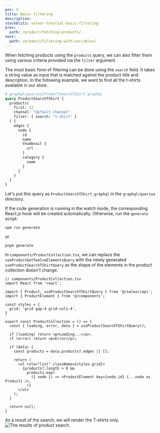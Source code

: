 ```yaml
---
pos: 3
title: Basic filtering
description:
stackblitz: saleor-tutorial-basic-filtering
prev:
  path: /product/fetching-products/
next:
  path: /product/filtering-with-variables/
---
```


When fetching products using the `products` query, we can also filter them using various criteria provided via the `filter` argument.

The most basic form of filtering can be done using the `search` field. It takes a string value as input that is matched against the product title and description. In the following example, we want to find all the t-shirts available in our store.

```graphql
# graphql/queries/ProductSearchTShirt.graphql
query ProductSearchTShirt {
  products(
    first: 12
    channel: "default-channel"
    filter: { search: "t-shirt" }
  ) {
    edges {
      node {
        id
        name
        thumbnail {
          url
        }
        category {
          name
        }
      }
    }
  }
}
```

Let's put this query as `ProductSearchTShirt.graphql` in the `graphql/queries` directory.

If the code generation is running in the watch mode, the corresponding React.js hook will be created automatically. Otherwise, run the `generate` script:

```
npm run generate
```

or

```
pnpm generate
```

In `components/ProductCollection.tsx`, we can replace the `useProductGetTwelveElementsQuery` with the newly generated `useProductSearchTShirtQuery` as the shape of the elements in the product collection doesn't change.

```tsx{4,12}
// components/ProductCollection.tsx
import React from 'react';

import { Product, useProductSearchTShirtQuery } from '@/saleor/api';
import { ProductElement } from '@/components';

const styles = {
  grid: 'grid gap-4 grid-cols-4',
}

export const ProductCollection = () => {
  const { loading, error, data } = useProductSearchTShirtQuery();

  if (loading) return <p>Loading...</p>;
  if (error) return <p>Error</p>;

  if (data) {
    const products = data.products?.edges || [];

    return (
      <ul role="list" className={styles.grid}>
        {products?.length > 0 &&
          products.map(
            ({ node }) => <ProductElement key={node.id} {...node as Product} />,
          )}
      </ul>
    );
  }

  return null;
}
```

As a result of the search, we will render the T-shirts only.
![The results of product search.](/images/product-search.png)
